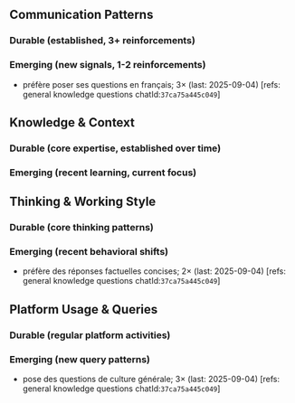 ## Communication Patterns
### Durable (established, 3+ reinforcements)

### Emerging (new signals, 1-2 reinforcements)
- préfère poser ses questions en français; 3× (last: 2025-09-04) [refs: general knowledge questions chatId:`37ca75a445c049`]

## Knowledge & Context
### Durable (core expertise, established over time)

### Emerging (recent learning, current focus)

## Thinking & Working Style
### Durable (core thinking patterns)

### Emerging (recent behavioral shifts)
- préfère des réponses factuelles concises; 2× (last: 2025-09-04) [refs: general knowledge questions chatId:`37ca75a445c049`]

## Platform Usage & Queries
### Durable (regular platform activities)

### Emerging (new query patterns)
- pose des questions de culture générale; 3× (last: 2025-09-04) [refs: general knowledge questions chatId:`37ca75a445c049`]